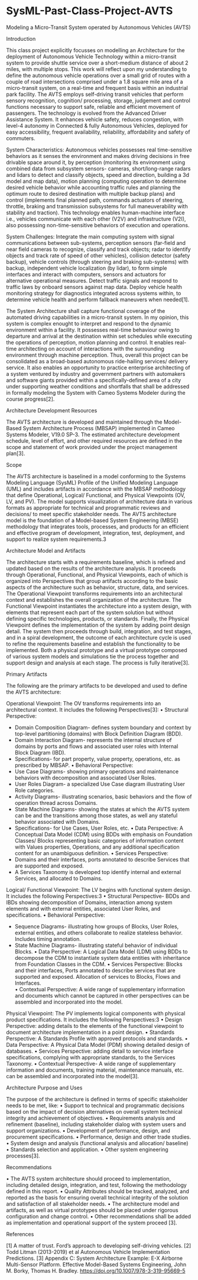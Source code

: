 # SysML-Past-Class-Project-AVTS

Modeling a Micro-Transit System operated by Autonomous Vehicles (AVTS)

Introduction

This class project explicitly focusses on modelling an Architecture for the deployment of Autonomous Vehicle Technology within a micro-transit system to provide shuttle service over a short-medium distance of about 2 miles, with multiple stops. This work will reflect upon my understanding to define the autonomous vehicle operations over a small grid of routes with a couple of road intersections comprised under a 1.8 square mile area of a micro-transit system, on a real-time and frequent basis within an industrial park facility. The AVTS employs self-driving transit vehicles that perform sensory recognition, cognition/ processing, storage, judgement and control functions necessary to support safe, reliable and efficient movement of passengers. The technology is evolved from the Advanced Driver Assistance System. It enhances vehicle safety, reduces congestion, with level-4 autonomy in Connected & fully Autonomous Vehicles, deployed for easy accessibility, frequent availability, reliability, affordability and safety of commuters.

System Characteristics: Autonomous vehicles possesses real time-sensitive behaviors as it senses the environment and makes driving decisions in free drivable space around it, by perception (monitoring its environment using combined data from subsystem sensors- cameras, short/long-range radars and lidars to detect and classify objects, speed and direction, building a 3d model and map data), motion planning (computing operation to determine desired vehicle behavior while accounting traffic rules and planning the optimum route to desired destination with multiple backup plans) and control (implements final planned path, commands actuators of steering, throttle, braking and transmission subsystems for full maneuverability with stability and traction). This technology enables human-machine interface i.e., vehicles communicate with each other (V2V) and infrastructure (V2I), also possessing non-time-sensitive behaviors of execution and operations.

System Challenges: Integrate the main computing system with signal communications between sub-systems, perception sensors (far-field and near field cameras to recognize, classify and track objects; radar to identify objects and track rate of speed of other vehicles), collision detector (safety backup), vehicle controls (through steering and braking sub-systems) with backup, independent vehicle localization (by lidar), to form simple interfaces and interact with computers, sensors and actuators for alternative operational measures. Detect traffic signals and respond to traffic laws by onboard sensors against map data. Deploy vehicle health monitoring strategy for diagnostics integrated across systems within, to determine vehicle health and perform fallback maneuvers when needed[1].

The System Architecture shall capture functional coverage of the automated driving capabilities in a micro-transit system. In my opinion, this system is complex enought to interpret and respond to the dynamic environment within a facility. It possesses real-time behaviour owing to departure and arrival at the destination within set schedules while executing the operations of perception, motion planning and control. It enables real-time architecting on account of interactions with the surrounding environment through machine perception. Thus, overall this project can be consolidated as a broad-based autonomous ride-hailing services/ delivery service. It also enables an opportunity to practice enterprise architecting of a system ventured by industry and government partners with automakers and software giants provided within a specifically-defined area of a city under supporting weather conditions and shortfalls that shall be addressed in formally modeling the System with Cameo Systems Modeler during the course progress[2].

Architecture Development Resources

The AVTS architecture is developed and maintained through the Model-Based System Architecture Process (MBSAP) implemented in Cameo Systems Modeler, V19.0 SP-3. The estimated architecture development schedule, level of effort, and other required resources are defined in the scope and statement of work provided under the project management plan[3].

Scope

The AVTS architecture is baselined in a model conforming to the Systems Modeling Language (SysML) Profile of the Unified Modeling Language (UML) and includes artifacts in accordance with the MBSAP methodology that define Operational, Logical/ Functional, and Physical Viewpoints (OV, LV, and PV). The model supports visualization of architecture data in various formats as appropriate for technical and programmatic reviews and decisions/ to meet specific stakeholder needs. The AVTS architecture model is the foundation of a Model-based System Engineering (MBSE) methodology that integrates tools, processes, and products for an efficient and effective program of development, integration, test, deployment, and support to realize system requirements.3

Architecture Model and Artifacts

The architecture starts with a requirements baseline, which is refined and updated based on the results of the architecture analysis. It proceeds through Operational, Functional, and Physical Viewpoints, each of which is organized into Perspectives that group artifacts according to the basic aspects of the architecture such as behavior, structure, data, and services. The Operational Viewpoint transforms requirements into an architectural context and establishes the overall organization of the architecture. The Functional Viewpoint instantiates the architecture into a system design, with elements that represent each part of the system solution but without defining specific technologies, products, or standards. Finally, the Physical Viewpoint defines the implementation of the system by adding point design detail. The system then proceeds through build, integration, and test stages, and in a spiral development, the outcome of each architecture cycle is used to refine the requirements baseline and establish the functionality to be implemented. Both a physical prototype and a virtual prototype composed of various system models and simulations tie the process together and support design and analysis at each stage. The process is fully iterative[3].

Primary Artifacts

The following are the primary artifacts to be developed and used to define the AVTS architecture:

Operational Viewpoint: The OV transforms requirements into an architectural context. It includes the following Perspectives[3]:
•	Structural Perspective:
-	Domain Composition Diagram- defines system boundary and context by top-level partitioning (domains) with Block Definition Diagram (BDD).
-	Domain Interaction Diagram- represents the internal structure of domains by ports and flows and associated user roles with Internal Block Diagram (IBD).
-	Specifications- for part property, value property, operations, etc. as prescribed by MBSAP.
•	Behavioral Perspective:
-	Use Case Diagrams- showing primary operations and maintenance behaviors with decomposition and associated User Roles.
-	User Roles Diagram- a specialized Use Case diagram illustrating User Role categories.
-	Activity Diagrams- illustrating scenarios, basic behaviors and the flow of operation thread across Domains.
-	State Machine Diagrams- showing the states at which the AVTS system can be and the transitions among those states, as well any stateful behavior associated with Domains.
-	Specifications- for Use Cases, User Roles, etc.
•	Data Perspective: A Conceptual Data Model (CDM) using BDDs with emphasis on Foundation Classes/ Blocks representing basic categories of information content with Values properties, Operations, and any additional specification content for an unambiguous definition.
•	Services Perspective:
-	Domains and their interfaces, ports annotated to describe Services that are supported and exposed.
-	A Services Taxonomy is developed top identify internal and external Services, and allocated to Domains.

Logical/ Functional Viewpoint: The LV begins with functional system design. It includes the following Perspectives:3
•	Structural Perspective- BDDs and IBDs showing decomposition of Domains, interaction among system elements and with external entities, associated User Roles, and specifications.
•	Behavioral Perspective:
-	Sequence Diagrams- illustrating how groups of Blocks, User Roles, external entities, and others collaborate to realize stateless behavior. Includes timing annotation.
-	State Machine Diagrams- illustrating stateful behavior of individual Blocks.
•	Data Perspective: A Logical Data Model (LDM) using BDDs to decompose the CDM to instantiate system data entities with inheritance from Foundation Classes in the CDM.
•	Services Perspective: Blocks and their interfaces, Ports annotated to describe services that are supported and exposed. Allocation of services to Blocks, Flows and Interfaces.    
•	Contextual Perspective: A wide range of supplementary information and documents which cannot be captured in other perspectives can be assembled and incorporated into the model.

Physical Viewpoint: The PV implements logical components with physical product specifications. It includes the following Perspectives:3
•	Design Perspective: adding details to the elements of the functional viewpoint to document architecture implementation in a point design.
•	Standards Perspective: A Standards Profile with approved protocols and standards.
•	Data Perspective: A Physical Data Model (PDM) showing detailed design of databases.
•	Services Perspective: adding detail to service interface specifications, complying with appropriate standards, to the Services Taxonomy. 
•	Contextual Perspective- A wide range of supplementary information and documents, training material, maintenance manuals, etc. can be assembled and incorporated into the model[3].

Architecture Purpose and Uses

The purpose of the architecture is defined in terms of specific stakeholder needs to be met, like:
•	Support to technical and programmatic decisions based on the impact of decision alternatives on overall system technical integrity and achievement of objectives.
•	Requirements analysis and refinement (baseline), including stakeholder dialog with system users and support organizations.
•	Development of performance, design, and procurement specifications.
•	Performance, design and other trade studies.
•	System design and analysis (functional analysis and allocation/ baseline)
•	Standards selection and application.
•	Other system engineering processes[3].

Recommendations

•	The AVTS system architecture should proceed to implementation, including detailed design, integration, and test, following the methodology defined in this report.
•	Quality Attributes should be tracked, analyzed, and reported as the basis for ensuring overall technical integrity of the solution and satisfaction of all stakeholder needs.
•	The architecture model and artifacts, as well as virtual prototypes should be placed under rigorous configuration and change control.
•	Other recommendations shall be added as implementation and operational support of the system proceed [3].

References

[1] A matter of trust. Ford’s approach to developing self-driving vehicles.
[2] Todd Litman (2013-2019) et al Autonomous Vehicle Implementation Predictions.
[3] Appendix C: System Architecture Example: E-X Airborne Multi-Sensor Platform. Effective Model-Based Systems Engineering, John M. Borky, Thomas H. Bradley. https://doi.org/10.1007/978-3-319-95669-5
